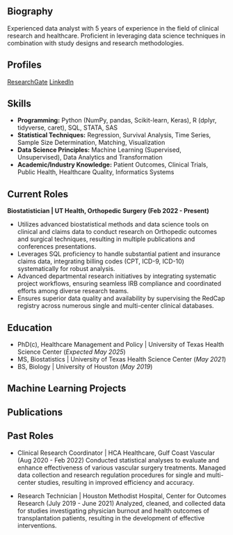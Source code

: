 ## Biography
Experienced data analyst with 5 years of experience in the field of clinical research and healthcare. Proficient in leveraging data science techniques in combination with study designs and research methodologies. 

## Profiles
[ResearchGate](researchgate.net/profile/Jacob-Siahaan)
[LinkedIn](linkedin.com/in/jsiahaan)

## Skills
- **Programming:** Python (NumPy, pandas, Scikit-learn, Keras), R (dplyr, tidyverse, caret), SQL, STATA, SAS
- **Statistical Techniques:** Regression, Survival Analysis, Time Series, Sample Size Determination, Matching, Visualization
- **Data Science Principles:** Machine Learning (Supervised, Unsupervised), Data Analytics and Transformation
- **Academic/Industry Knowledge:** Patient Outcomes, Clinical Trials, Public Health, Healthcare Quality, Informatics Systems

## Current Roles
**Biostatistician | UT Health, Orthopedic Surgery (Feb 2022 - Present)**
- Utilizes advanced biostatistical methods and data science tools on clinical and claims data to conduct research on Orthopedic outcomes and surgical techniques, resulting in multiple publications and conferences presentations.
- Leverages SQL proficiency to handle substantial patient and insurance claims data, integrating billing codes (CPT, ICD-9, ICD-10) systematically for robust analysis.
- Advanced departmental research initiatives by integrating systematic project workflows, ensuring seamless IRB compliance and coordinated efforts among diverse research teams.  
- Ensures superior data quality and availability by supervising the RedCap registry across numerous single and multi-center clinical databases.

## Education
- PhD(c), Healthcare Management and Policy | University of Texas Health Science Center (_Expected May 2025_)
- MS, Biostatistics	| University of Texas Health Science Center (_May 2021_)	 			        		
- BS, Biology | University of Houston (_May 2019_)

## Machine Learning Projects

## Publications

## Past Roles
- Clinical Research Coordinator | HCA Healthcare, Gulf Coast Vascular (Aug 2020 - Feb 2022)
Conducted statistical analyses to evaluate and enhance effectiveness of various vascular surgery treatments. Managed data collection and research regulation procedures for single and multi-center studies, resulting in improved efficiency and accuracy.

- Research Technician | Houston Methodist Hospital, Center for Outcomes Research (July 2019 - June 2021)
Analyzed, cleaned, and collected data for studies investigating physician burnout and health outcomes of transplantation patients, resulting in the development of effective interventions.
